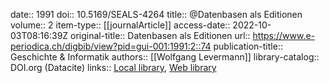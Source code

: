 date:: 1991
doi:: 10.5169/SEALS-4264
title:: @Datenbasen als Editionen
volume:: 2
item-type:: [[journalArticle]]
access-date:: 2022-10-03T08:16:39Z
original-title:: Datenbasen als Editionen
url:: https://www.e-periodica.ch/digbib/view?pid=gui-001:1991:2::74
publication-title:: Geschichte & Informatik
authors:: [[Wolfgang Levermann]]
library-catalog:: DOI.org (Datacite)
links:: [Local library](zotero://select/groups/2386895/items/ILFQYSU7), [Web library](https://www.zotero.org/groups/2386895/items/ILFQYSU7)
